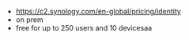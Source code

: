 - https://c2.synology.com/en-global/pricing/identity
- on prem
- free for up to 250 users and 10 devicesaa